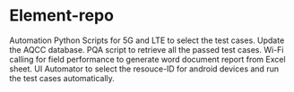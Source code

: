 # Element-repo
Automation Python Scripts for 5G and LTE to select the test cases. Update the AQCC database. 
PQA script to retrieve all the passed test cases.
Wi-Fi calling for field performance to generate word document report from Excel sheet.
UI Automator to select the resouce-ID for android devices and run the test cases automatically.
